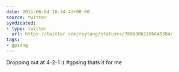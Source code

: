 ```yaml
---
date: 2011-06-04 10:34:43+00:00
source: twitter
syndicated:
- type: twitter
  url: https://twitter.com/roytang/statuses/76960062106640384/
tags:
- gpsing
---
```


Dropping out at 4-2-1 :( #gpsing thats it for me